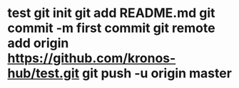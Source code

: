# test git init git add README.md git commit -m first commit git remote add origin https://github.com/kronos-hub/test.git git push -u origin master
